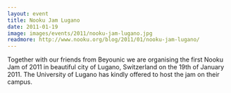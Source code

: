 ```yaml
---
layout: event
title: Nooku Jam Lugano
date: 2011-01-19
image: images/events/2011/nooku-jam-lugano.jpg
readmore: http://www.nooku.org/blog/2011/01/nooku-jam-lugano/
---
```


Together with our friends from Beyounic we are organising the first Nooku Jam of 2011 in beautiful city of Lugano, Switzerland on the 19th of January 2011. The University of Lugano has kindly offered to host the jam on their campus.
